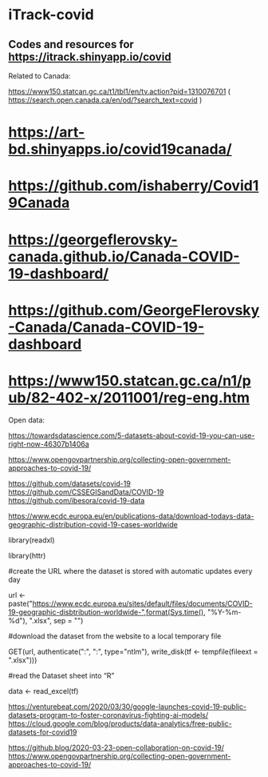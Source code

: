 # iTrack-covid


## Codes and resources for https://itrack.shinyapp.io/covid

Related to Canada:

https://www150.statcan.gc.ca/t1/tbl1/en/tv.action?pid=1310076701
( https://search.open.canada.ca/en/od/?search_text=covid )


# https://art-bd.shinyapps.io/covid19canada/
# https://github.com/ishaberry/Covid19Canada

# https://georgeflerovsky-canada.github.io/Canada-COVID-19-dashboard/
# https://github.com/GeorgeFlerovsky-Canada/Canada-COVID-19-dashboard

# https://www150.statcan.gc.ca/n1/pub/82-402-x/2011001/reg-eng.htm

Open data:

https://towardsdatascience.com/5-datasets-about-covid-19-you-can-use-right-now-46307b1406a

https://www.opengovpartnership.org/collecting-open-government-approaches-to-covid-19/

https://github.com/datasets/covid-19
https://github.com/CSSEGISandData/COVID-19
https://github.com/ibesora/covid-19-data

https://www.ecdc.europa.eu/en/publications-data/download-todays-data-geographic-distribution-covid-19-cases-worldwide

library(readxl)

library(httr)

#create the URL where the dataset is stored with automatic updates every day

url <- paste("https://www.ecdc.europa.eu/sites/default/files/documents/COVID-19-geographic-disbtribution-worldwide-",format(Sys.time(), "%Y-%m-%d"), ".xlsx", sep = "")

#download the dataset from the website to a local temporary file

GET(url, authenticate(":", ":", type="ntlm"), write_disk(tf <- tempfile(fileext = ".xlsx")))

#read the Dataset sheet into “R”

data <- read_excel(tf)


https://venturebeat.com/2020/03/30/google-launches-covid-19-public-datasets-program-to-foster-coronavirus-fighting-ai-models/
https://cloud.google.com/blog/products/data-analytics/free-public-datasets-for-covid19


https://github.blog/2020-03-23-open-collaboration-on-covid-19/
https://www.opengovpartnership.org/collecting-open-government-approaches-to-covid-19/

